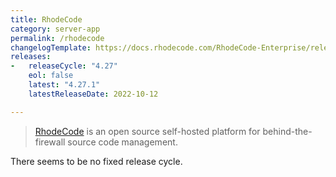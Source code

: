 ```yaml
---
title: RhodeCode
category: server-app
permalink: /rhodecode
changelogTemplate: https://docs.rhodecode.com/RhodeCode-Enterprise/release-notes/release-notes-__LATEST__.html
releases:
-   releaseCycle: "4.27"
    eol: false
    latest: "4.27.1"
    latestReleaseDate: 2022-10-12

---
```


> [RhodeCode](https://rhodecode.com/) is an open source self-hosted platform for behind-the-firewall source code management.

There seems to be no fixed release cycle.
